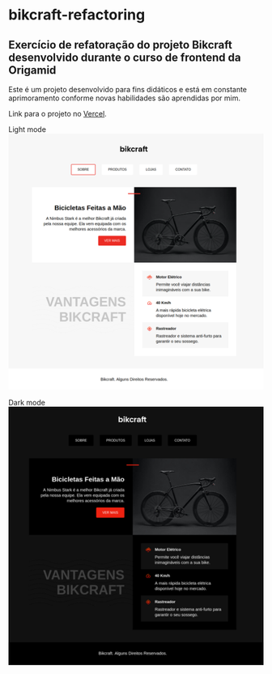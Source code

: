 # bikcraft-refactoring

## Exercício de refatoração do projeto Bikcraft desenvolvido durante o curso de frontend da Origamid

Este é um projeto desenvolvido para fins didáticos e está em constante aprimoramento conforme novas habilidades são aprendidas por mim.

Link para o projeto no [Vercel](https://bikcraft-refactoring.vercel.app).

Light mode
![Bikcraft](./img/light.png "Bikcraft")

Dark mode
![Bikcraft](./img/dark.png "Bikcraft")
